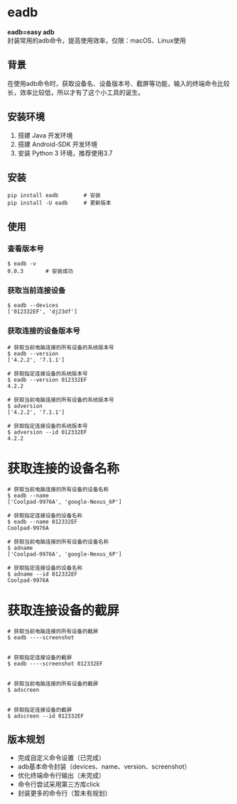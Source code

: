 # eadb
**eadb=easy adb**</br>
封装常用的adb命令，提高使用效率，仅限：macOS、Linux使用

## 背景
在使用adb命令时，获取设备名、设备版本号、截屏等功能，输入的终端命令比较长，效率比较低，所以才有了这个小工具的诞生。

## 安装环境
 1. 搭建 Java 开发环境
 2. 搭建 Android-SDK 开发环境
 3. 安装 Python 3 环境，推荐使用3.7

## 安装

 ```
pip install eadb        # 安装
pip install -U eadb     # 更新版本
 ```

## 使用
### 查看版本号

```
$ eadb -v
0.0.3       # 安装成功
```

### 获取当前连接设备

```
$ eadb --devices
['012332EF', 'dj23df']

```

### 获取连接的设备版本号

```
# 获取当前电脑连接的所有设备的系统版本号
$ eadb --version
['4.2.2', '7.1.1']

# 获取指定连接设备的系统版本号
$ eadb --version 012332EF
4.2.2

# 获取当前电脑连接的所有设备的系统版本号
$ adversion
['4.2.2', '7.1.1']

# 获取指定连接设备的系统版本号
$ adversion --id 012332EF
4.2.2

```

# 获取连接的设备名称

```
# 获取当前电脑连接的所有设备的设备名称
$ eadb --name
['Coolpad-9976A', 'google-Nexus_6P']

# 获取指定连接设备的设备名称
$ eadb --name 012332EF
Coolpad-9976A

# 获取当前电脑连接的所有设备的设备名称
$ adname
['Coolpad-9976A', 'google-Nexus_6P']

# 获取指定连接设备的设备名称
$ adname --id 012332EF
Coolpad-9976A
```

# 获取连接设备的截屏

```
# 获取当前电脑连接的所有设备的截屏
$ eadb ----screenshot


# 获取指定连接设备的截屏
$ eadb ----screenshot 012332EF


# 获取当前电脑连接的所有设备的截屏
$ adscreen


# 获取指定连接设备的截屏
$ adscreen --id 012332EF

```

## 版本规划

- 完成自定义命令设置（已完成）
- adb基本命令封装（devices、name、version、screenshot）
- 优化终端命令行输出（未完成）
- 命令行尝试采用第三方库click
- 封装更多的命令行（暂未有规划）